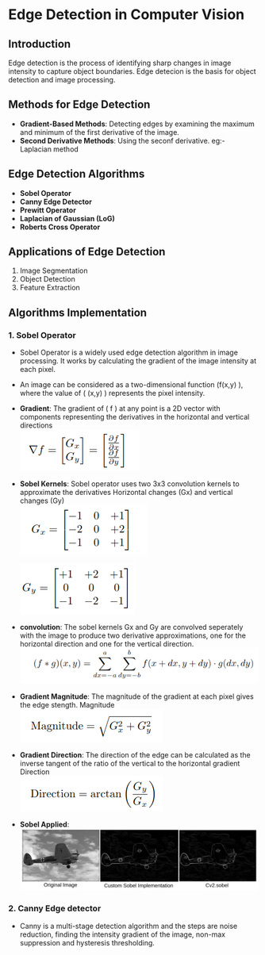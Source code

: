 # Edge Detection in Computer Vision

## Introduction 
Edge detection is the process of identifying sharp changes in image intensity to capture object boundaries. Edge detecion is the basis for object detection and image processing. 

## Methods for Edge Detection
- **Gradient-Based Methods**: Detecting edges by examining the maximum and minimum of the first derivative of the image. 
- **Second Derivative Methods**: Using the seconf derivative. eg:- Laplacian method

## Edge Detection Algorithms
- **Sobel Operator**
- **Canny Edge Detector**
- **Prewitt Operator**
- **Laplacian of Gaussian (LoG)**
- **Roberts Cross Operator**


## Applications of Edge Detection
1. Image Segmentation
2. Object Detection
3. Feature Extraction



## Algorithms Implementation
### 1. Sobel Operator
- Sobel Operator is a widely used edge detection algorithm in image processing. It works by calculating the gradient of the image intensity at each pixel.
- An image can be considered as a two-dimensional function \(f(x,y) \), where the value of \( (x,y) \) represents the pixel intensity.
- **Gradient**: The gradient of \( f \) at any point is a 2D vector with components representing the derivatives in the horizontal and vertical directions     
   ![Gradient Formula](./edge-detectors/attachments/equations/gradient.png)
   
- **Sobel Kernels**: Sobel operator uses two 3x3 convolution kernels to approximate the derivatives
   Horizontal changes (Gx) and vertical changes (Gy)     
    ![Gx](./edge-detectors/attachments/equations/Gx.png)
    
    ![Gy](./edge-detectors/attachments/equations/Gy.png)

- **convolution**: The sobel kernels Gx  and Gy are convolved seperately with the image to produce two derivative approximations, one for the horizontal direction and one for the vertical direction.
     ![Convolution](./edge-detectors/attachments/equations/convolution.png)

- **Gradient Magnitude**: The magnitude of the gradient at each pixel gives the edge stength. 
    Magnitude  
     ![Magnitude](./edge-detectors/attachments/equations/magnitude.png)

- **Gradient Direction**: The direction of the edge can be calculated as the inverse tangent of the ratio of the vertical to the horizontal gradient
     Direction    
      ![Direction](./edge-detectors/attachments/equations/direction.png)

- **Sobel Applied**:
      ![Sobel_results](./edge-detectors/attachments/results/sobel.png)
    
### 2. Canny Edge detector 
- Canny is a multi-stage detection algorithm and the steps are noise reduction, finding the intensity gradient of the image, non-max suppression and hysteresis thresholding.
